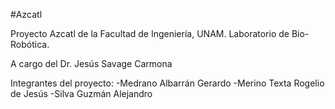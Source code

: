 #Azcatl

Proyecto Azcatl de la Facultad de Ingeniería, UNAM. 
Laboratorio de Bio-Robótica.

A cargo del Dr. Jesús Savage Carmona

Integrantes del proyecto: 
	-Medrano Albarrán Gerardo 
	-Merino Texta Rogelio de Jesús
	-Silva Guzmán Alejandro
